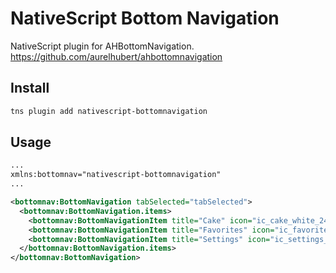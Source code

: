 # NativeScript Bottom Navigation

NativeScript plugin for AHBottomNavigation.
https://github.com/aurelhubert/ahbottomnavigation

## Install
```bash
tns plugin add nativescript-bottomnavigation
```

## Usage

```xml
...
xmlns:bottomnav="nativescript-bottomnavigation"
...

<bottomnav:BottomNavigation tabSelected="tabSelected">
  <bottomnav:BottomNavigation.items>
    <bottomnav:BottomNavigationItem title="Cake" icon="ic_cake_white_24dp" color="#4CAF50" />
    <bottomnav:BottomNavigationItem title="Favorites" icon="ic_favorite_white_24dp" color="#2196F3" />
    <bottomnav:BottomNavigationItem title="Settings" icon="ic_settings_white_24dp" color="#FF4081" />
  </bottomnav:BottomNavigation.items>
</bottomnav:BottomNavigation>
```
